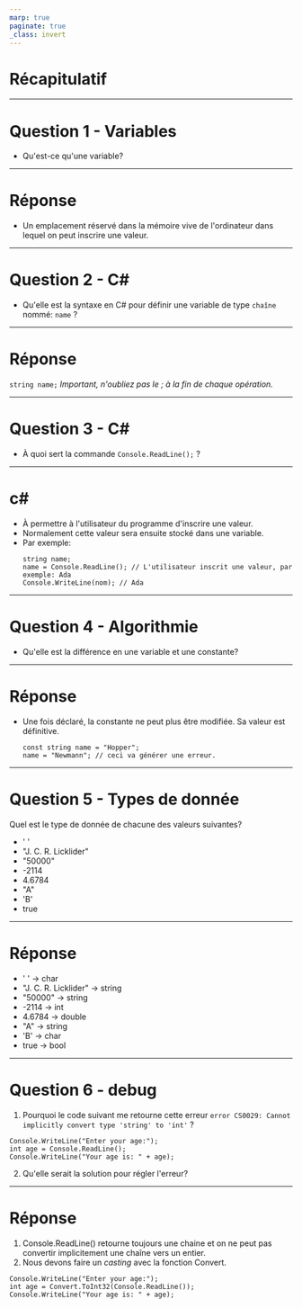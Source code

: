 ```yaml
---
marp: true
paginate: true
_class: invert
---
```


# Récapitulatif

---

# Question 1 - Variables
- Qu'est-ce qu'une variable?

---

# Réponse
- Un emplacement réservé dans la mémoire vive de l'ordinateur dans lequel on peut inscrire une valeur.

---

# Question 2 - C#
- Qu'elle est la syntaxe en C# pour définir une variable de type `chaîne` nommé: `name` ?

---

# Réponse
`string name;`
*Important, n'oubliez pas le ; à la fin de chaque opération.*

---

# Question 3 - C#
- À quoi sert la commande `Console.ReadLine();` ?

---

# c#
- À permettre à l'utilisateur du programme d'inscrire une valeur.
- Normalement cette valeur sera ensuite stocké dans une variable.
- Par exemple:
    ```
    string name;
    name = Console.ReadLine(); // L'utilisateur inscrit une valeur, par exemple: Ada
    Console.WriteLine(nom); // Ada
    ```

---

# Question 4 - Algorithmie
- Qu'elle est la différence en une variable et une constante?

---

# Réponse
- Une fois déclaré, la constante ne peut plus être modifiée.  Sa valeur est définitive.
    ```
    const string name = "Hopper";
    name = "Newmann"; // ceci va générer une erreur.
    ```

---

# Question 5 - Types de donnée
Quel est le type de donnée de chacune des valeurs suivantes?
- ' '
- "J. C. R. Licklider"
- "50000"
- -2114
- 4.6784
- "A"
- 'B'
- true

---

# Réponse
- ' ' -> char
- "J. C. R. Licklider" -> string
- "50000" -> string
- -2114 -> int
- 4.6784 -> double
- "A" -> string
- 'B' -> char
- true -> bool

---

# Question 6 - debug
1. Pourquoi le code suivant me retourne cette erreur `error CS0029: Cannot implicitly convert type 'string' to 'int'` ?
```
Console.WriteLine("Enter your age:");
int age = Console.ReadLine();
Console.WriteLine("Your age is: " + age);
```
2. Qu'elle serait la solution pour régler l'erreur?

---

# Réponse
1. Console.ReadLine() retourne toujours une chaine et on ne peut pas convertir implicitement une chaîne vers un entier.
2. Nous devons faire un *casting* avec la fonction Convert.
```
Console.WriteLine("Enter your age:");
int age = Convert.ToInt32(Console.ReadLine());
Console.WriteLine("Your age is: " + age);
```
